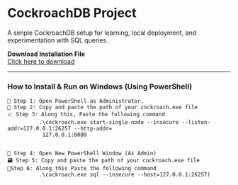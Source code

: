 # CockroachDB Project

A simple CockroachDB setup for learning, local deployment, and experimentation with SQL queries.

**Download Installation File**  
[Click here to download](https://github.com/MuhammadQasimTanveer/CockroachDB/releases/tag/cockroachdb-v-25)

---

### How to Install & Run on Windows (Using PowerShell)

    🔧 Step 1: Open PowerShell as Administrator.
    📁 Step 2: Copy and paste the path of your cockroach.exe file
    📈 Step 3: Along this, Paste the following command 
              .\cockroach.exe start-single-node --insecure --listen-addr=127.0.0.1:26257 --http-addr=
               127.0.0.1:8080


    👤 Step 4: Open New PowerShell Window (As Admin)
    🗃️ Step 5: Copy and paste the path of your cockroach.exe file
    📝Step 6: Along this Paste the following command 
              .\cockroach.exe sql --insecure --host=127.0.0.1:26257)
